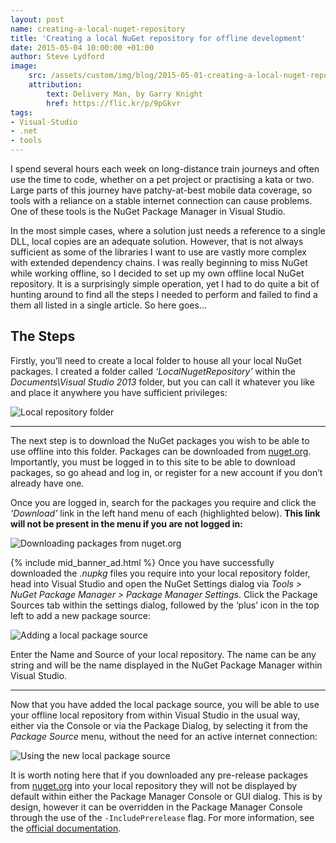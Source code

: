 ```yaml
---
layout: post
name: creating-a-local-nuget-repository
title: 'Creating a local NuGet repository for offline development'
date: 2015-05-04 10:00:00 +01:00
author: Steve Lydford
image:
    src: /assets/custom/img/blog/2015-05-01-creating-a-local-nuget-repository/package-delivery.png
    attribution:
        text: Delivery Man, by Garry Knight
        href: https://flic.kr/p/9pGkvr
tags:
- Visual-Studio
- .net
- tools
---
```


I spend several hours each week on long-distance train journeys and often use the time to code, whether on a pet project or practising a kata or two. Large parts of this journey have patchy-at-best mobile data coverage, so tools with a reliance on a stable internet connection can cause problems. One of these tools is the NuGet Package Manager in Visual Studio.

In the most simple cases, where a solution just needs a reference to a single DLL, local copies are an adequate solution. However, that is not always sufficient as some of the libraries I want to use are vastly more complex with extended dependency chains. I was really beginning to miss NuGet while working offline, so I decided to set up my own offline local NuGet repository. It is a surprisingly simple operation, yet I had to do quite a bit of hunting around to find all the steps I needed to perform and failed to find a them all listed in a single article. So here goes…

## The Steps

Firstly, you’ll need to create a local folder to house all your local NuGet packages. I created a folder called *‘LocalNugetRepository’* within the *Documents\Visual Studio 2013* folder, but you can call it whatever you like and place it anywhere you have sufficient privileges:

![Local repository folder]({{site.baseurl}}/assets/custom/img/blog/2015-05-01-creating-a-local-nuget-repository/local-folder.png)

___

The next step is to download the NuGet packages you wish to be able to use offline into this folder. Packages can be downloaded from [nuget.org](http://www.nuget.org). Importantly, you must be logged in to this site to be able to download packages, so go ahead and log in, or register for a new account if you don’t already have one.

Once you are logged in, search for the packages you require and click the *‘Download’* link in the left hand menu of each (highlighted below). **This link will not be present in the menu if you are not logged in:**

![Downloading packages from nuget.org]({{site.baseurl}}/assets/custom/img/blog/2015-05-01-creating-a-local-nuget-repository/nuget-download.png)

{% include mid_banner_ad.html %}
Once you have successfully downloaded the *.nupkg* files you require into your local repository folder, head into Visual Studio and open the NuGet Settings dialog via *Tools > NuGet Package Manager > Package Manager Settings*. Click the Package Sources tab within the settings dialog, followed by the ‘plus’ icon in the top left to add a new package source:

![Adding a local package source]({{site.baseurl}}/assets/custom/img/blog/2015-05-01-creating-a-local-nuget-repository/nuget-settings.png)

Enter the Name and Source of your local repository. The name can be any string and will be the name displayed in the NuGet Package Manager within Visual Studio.

___

Now that you have added the local package source, you will be able to use your offline local repository from within Visual Studio in the usual way, either via the Console or via the Package Dialog, by selecting it from the *Package Source* menu, without the need for an active internet connection:

![Using the new local package source]({{site.baseurl}}/assets/custom/img/blog/2015-05-01-creating-a-local-nuget-repository/package-manager.png)

It is worth noting here that if you downloaded any pre-release packages from [nuget.org](http://www.nuget.org) into your local repository they will not be displayed by default within either the Package Manager Console or GUI dialog. This is by design, however it can be overridden in the Package Manager Console through the use of the `-IncludePrerelease` flag. For more information, see the [official documentation]( https://docs.microsoft.com/en-gb/nuget/reference/package-versioning#installing-prerelease-packages).
